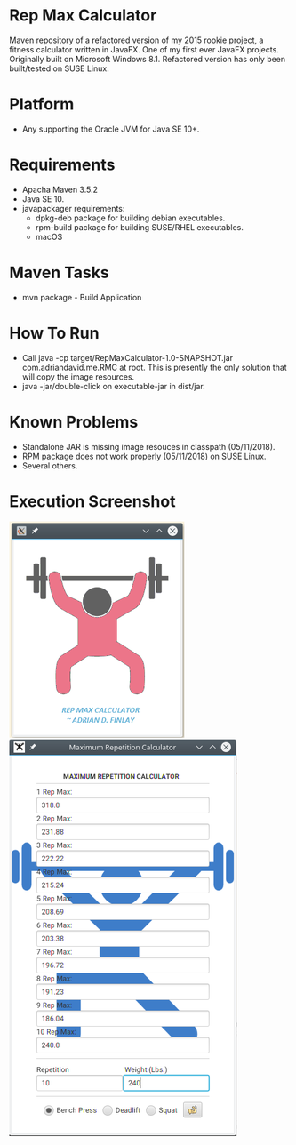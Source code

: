 # Rep Max Calculator
Maven repository of a refactored version of my 2015 rookie project, a fitness calculator written in JavaFX. One of my first ever JavaFX projects. 
Originally built on Microsoft Windows 8.1. Refactored version has only been built/tested on SUSE Linux.

# Platform 
- Any supporting the Oracle JVM for Java SE 10+.

# Requirements
- Apacha Maven 3.5.2
- Java SE 10.
- javapackager requirements:
	- dpkg-deb package for building debian executables.
	- rpm-build package for building SUSE/RHEL executables.
	- macOS

# Maven Tasks
- mvn package - Build Application

# How To Run
- Call java -cp target/RepMaxCalculator-1.0-SNAPSHOT.jar com.adriandavid.me.RMC at root.
  This is presently the only solution that will copy the image resources.
- java -jar/double-click on executable-jar in dist/jar.

# Known Problems
- Standalone JAR is missing image resouces in classpath (05/11/2018).
- RPM package does not work properly (05/11/2018) on SUSE Linux.
- Several others.

# Execution Screenshot
![alt text](https://raw.githubusercontent.com/afinlay5/RepMaxCalculator/master/run.png)
![alt text](https://raw.githubusercontent.com/afinlay5/RepMaxCalculator/master/run2.png)

